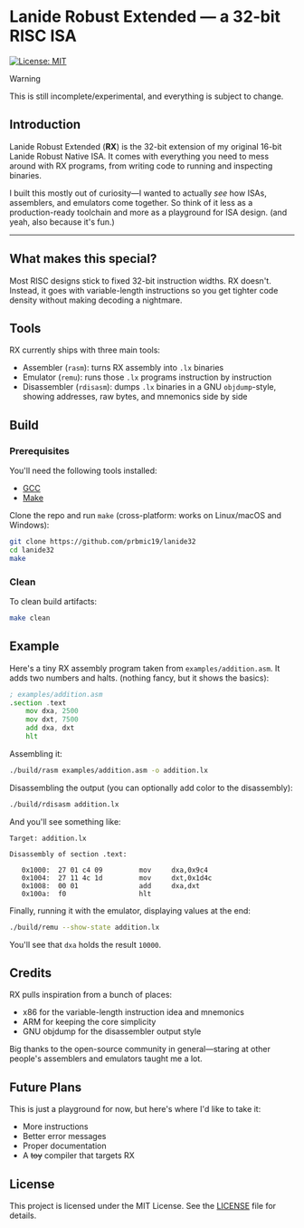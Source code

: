 # Lanide Robust Extended — a 32-bit RISC ISA
[![License: MIT](https://img.shields.io/badge/License-MIT-red.svg)](LICENSE)

> [!WARNING]
> This is still incomplete/experimental, and everything is subject to change.

## Introduction
Lanide Robust Extended (**RX**) is the 32-bit extension of my original 16-bit Lanide Robust Native ISA. 
It comes with everything you need to mess around with RX programs, from writing code to running and inspecting binaries.

I built this mostly out of curiosity—I wanted to actually *see* how ISAs, assemblers, and emulators come together. So think of it less as a production-ready toolchain and more as a playground for ISA design. (and yeah, also because it's fun.)

---

## What makes this special?
Most RISC designs stick to fixed 32-bit instruction widths. RX doesn't.
Instead, it goes with variable-length instructions so you get tighter code density without making decoding a nightmare.

## Tools
RX currently ships with three main tools:
- Assembler (`rasm`): turns RX assembly into `.lx` binaries
- Emulator (`remu`): runs those `.lx` programs instruction by instruction
- Disassembler (`rdisasm`): dumps `.lx` binaries in a GNU `objdump`-style, showing addresses, raw bytes, and mnemonics side by side

## Build

### Prerequisites
You'll need the following tools installed:
- [GCC](https://gcc.gnu.org/)
- [Make](https://www.gnu.org/software/make/)

Clone the repo and run `make` (cross-platform: works on Linux/macOS and Windows):
```sh
git clone https://github.com/prbmic19/lanide32
cd lanide32
make
```

### Clean
To clean build artifacts:
```sh
make clean
```

## Example
Here's a tiny RX assembly program taken from `examples/addition.asm`.
It adds two numbers and halts. (nothing fancy, but it shows the basics):
```asm
; examples/addition.asm
.section .text
    mov dxa, 2500
    mov dxt, 7500
    add dxa, dxt
    hlt
```
Assembling it:
```sh
./build/rasm examples/addition.asm -o addition.lx
```
Disassembling the output (you can optionally add color to the disassembly):
```sh
./build/rdisasm addition.lx
```
And you'll see something like:
```
Target: addition.lx

Disassembly of section .text:

   0x1000:	27 01 c4 09       	mov     dxa,0x9c4
   0x1004:	27 11 4c 1d       	mov     dxt,0x1d4c
   0x1008:	00 01             	add     dxa,dxt
   0x100a:	f0                	hlt    
```
Finally, running it with the emulator, displaying values at the end:
```sh
./build/remu --show-state addition.lx
```
You'll see that `dxa` holds the result `10000`.

## Credits
RX pulls inspiration from a bunch of places:
- x86 for the variable-length instruction idea and mnemonics
- ARM for keeping the core simplicity
- GNU objdump for the disassembler output style

Big thanks to the open-source community in general—staring at other people's assemblers and emulators taught me a lot.

## Future Plans
This is just a playground for now, but here's where I'd like to take it:
- More instructions
- Better error messages
- Proper documentation
- A ~~toy~~ compiler that targets RX

## License
This project is licensed under the MIT License. See the [LICENSE](LICENSE) file for details.